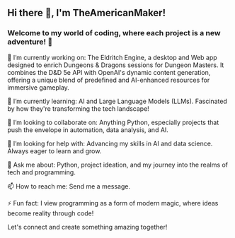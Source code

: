 ## **Hi there 👋, I'm TheAmericanMaker!**

### Welcome to my world of coding, where each project is a new adventure! 🚀

🔭 I’m currently working on: The Eldritch Engine, a desktop and Web app designed to enrich Dungeons & Dragons sessions for Dungeon Masters. It combines the D&D 5e API with OpenAI's dynamic content generation, offering a unique blend of predefined and AI-enhanced resources for immersive gameplay.

🌱 I’m currently learning: AI and Large Language Models (LLMs). Fascinated by how they're transforming the tech landscape!

👯 I’m looking to collaborate on: Anything Python, especially projects that push the envelope in automation, data analysis, and AI.

🤔 I’m looking for help with: Advancing my skills in AI and data science. Always eager to learn and grow.

💬 Ask me about: Python, project ideation, and my journey into the realms of tech and programming.

📫 How to reach me: Send me a message.

⚡ Fun fact: I view programming as a form of modern magic, where ideas become reality through code!

Let's connect and create something amazing together!
